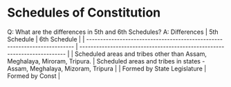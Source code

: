 # Schedules of Constitution

Q: What are the differences in 5th and 6th Schedules?
A: Differences
| 5th Schedule                                                              | 6th Schedule                                                              |
| ------------------------------------------------------------------------- | ------------------------------------------------------------------------- |
| Scheduled areas and tribes other than Assam, Meghalaya, Miroram, Tripura. | Scheduled areas and tribes in states - Assam, Meghalaya, Mizoram, Tripura |
| Formed by State Legislature                                               | Formed by Const                                                                          |
